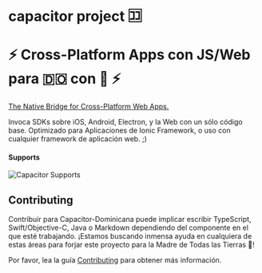 # capacitor project 🈁
# ⚡️ Cross-Platform Apps con JS/Web para 🇩🇴 con 💪 ⚡️
[The Native Bridge for Cross-Platform Web Apps.](https://capacitor.ionicframework.com/)

Invoca SDKs sobre iOS, Android, Electron, y la Web con un sólo código base. Optimizado para Aplicaciones de Ionic Framework, o uso con cualquier framework de aplicación web. ;)

#### Supports
![Capacitor Supports][capacitor-support]

[capacitor-support]: https://capacitor.ionicframework.com/assets/img/supported-env.png "Capacitor Supports"

## Contributing

Contribuir para Capacitor-Dominicana puede implicar escribir TypeScript, Swift/Objective-C, Java o Markdown dependiendo del componente en el que esté trabajando. ¡Estamos buscando inmensa ayuda en cualquiera de estas áreas para forjar este proyecto para la Madre de Todas las Tierras 🌴! 

Por favor, lea la guía [Contributing](.github/CONTRIBUTING.md) para obtener más información.
